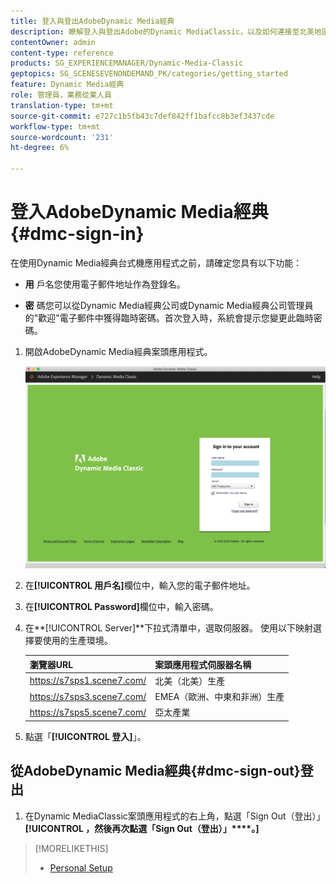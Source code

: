 ```yaml
---
title: 登入與登出AdobeDynamic Media經典
description: 瞭解登入與登出Adobe的Dynamic MediaClassic，以及如何連接至北美地區(NA)或歐洲、中東、非洲(EMEA)或亞太地區(APAC)的生產環境伺服器。
contentOwner: admin
content-type: reference
products: SG_EXPERIENCEMANAGER/Dynamic-Media-Classic
geptopics: SG_SCENESEVENONDEMAND_PK/categories/getting_started
feature: Dynamic Media經典
role: 管理員，業務從業人員
translation-type: tm+mt
source-git-commit: e727c1b5fb43c7def842ff1bafcc8b3ef3437cde
workflow-type: tm+mt
source-wordcount: '231'
ht-degree: 6%

---
```



<!-- UPDATE THIS TOPIC AFTER DECEMBER 31, 2020!!!!! -->

# 登入AdobeDynamic Media經典{#dmc-sign-in}

在使用Dynamic Media經典台式機應用程式之前，請確定您具有以下功能：

* **用**
戶名您使用電子郵件地址作為登錄名。

* **密**
碼您可以從Dynamic Media經典公司或Dynamic Media經典公司管理員的&quot;歡迎&quot;電子郵件中獲得臨時密碼。首次登入時，系統會提示您變更此臨時密碼。

1. 開啟AdobeDynamic Media經典案頭應用程式。

   ![Dynamic Media經典登入](/help/assets/dmclassic-login1.png)

1. 在&#x200B;**[!UICONTROL 用戶名]**&#x200B;欄位中，輸入您的電子郵件地址。
1. 在&#x200B;**[!UICONTROL Password]**&#x200B;欄位中，輸入密碼。
1. 在&#x200B;**[!UICONTROL Server]**下拉式清單中，選取伺服器。
使用以下映射選擇要使用的生產環境。

   | 瀏覽器URL | 案頭應用程式伺服器名稱 |
   |---|---|
   | https://s7sps1.scene7.com/ | 北美（北美）生產 |
   | https://s7sps3.scene7.com/ | EMEA（歐洲、中東和非洲）生產 |
   | https://s7sps5.scene7.com/ | 亞太產業 |

1. 點選「**[!UICONTROL 登入]**」。

## 從AdobeDynamic Media經典{#dmc-sign-out}登出

1. 在Dynamic MediaClassic案頭應用程式的右上角，點選「Sign Out（登出）」**[!UICONTROL ，然後再次點選「Sign Out（登出）」****。]**

>[!MORELIKETHIS]
>
>* [Personal Setup](personal-setup.md#personal_setup)


